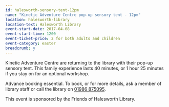 ```yaml
---
id: halesworth-sensory-tent-12pm
name: "Kinetic Adventure Centre pop-up sensory tent - 12pm"
location: halesworth-library
location-text: Halesworth Library
event-start-date: 2017-04-08
event-start-time: 1200
event-ticket-price: 2 for both adults and children
event-category: easter
breadcrumb: y
---
```


Kinetic Adventure Centre are returning to the library with their pop-up sensory tent. This family experience lasts 40 minutes, or 1 hour 25 minutes if you stay on for an optional workshop.

Advance booking essential. To book, or for more details, ask a member of library staff or call the library on [01986 875095](tel:01986875095).

This event is sponsored by the Friends of Halesworth Library.
